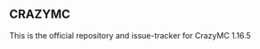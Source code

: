 CRAZYMC
--------------------------
This is the official repository and issue-tracker for CrazyMC 1.16.5

